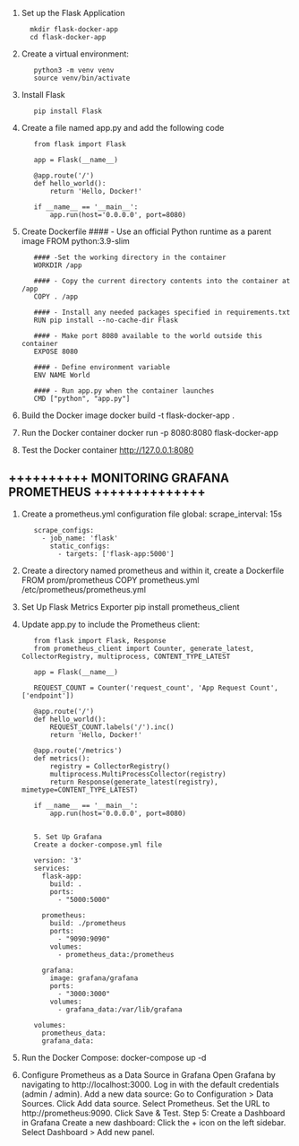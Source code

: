 1.  Set up the Flask Application

          mkdir flask-docker-app
          cd flask-docker-app

2. Create a virtual environment:

          python3 -m venv venv
          source venv/bin/activate

3. Install Flask

          pip install Flask

4. Create a file named app.py and add the following code

          from flask import Flask
          
          app = Flask(__name__)
          
          @app.route('/')
          def hello_world():
              return 'Hello, Docker!'
          
          if __name__ == '__main__':
              app.run(host='0.0.0.0', port=8080)

5. Create Dockerfile
          #### - Use an official Python runtime as a parent image
          FROM python:3.9-slim
          
          #### -Set the working directory in the container
          WORKDIR /app
          
          #### - Copy the current directory contents into the container at /app
          COPY . /app
          
          #### - Install any needed packages specified in requirements.txt
          RUN pip install --no-cache-dir Flask
          
          #### - Make port 8080 available to the world outside this container
          EXPOSE 8080
          
          #### - Define environment variable
          ENV NAME World
          
          #### - Run app.py when the container launches
          CMD ["python", "app.py"]


6. Build the Docker image
          docker build -t flask-docker-app .

7. Run the Docker container
          docker run -p 8080:8080 flask-docker-app

8. Test the Docker container
         http://127.0.0.1:8080





## ++++++++++ MONITORING GRAFANA PROMETHEUS ++++++++++++++

1. Create a prometheus.yml configuration file
          global:
            scrape_interval: 15s
          
          scrape_configs:
            - job_name: 'flask'
              static_configs:
                - targets: ['flask-app:5000']
          


2. Create a directory named prometheus and within it, create a Dockerfile 
          FROM prom/prometheus
          COPY prometheus.yml /etc/prometheus/prometheus.yml


3. Set Up Flask Metrics Exporter
          pip install prometheus_client


4. Update app.py to include the Prometheus client:

          from flask import Flask, Response
          from prometheus_client import Counter, generate_latest, CollectorRegistry, multiprocess, CONTENT_TYPE_LATEST
          
          app = Flask(__name__)
          
          REQUEST_COUNT = Counter('request_count', 'App Request Count', ['endpoint'])
          
          @app.route('/')
          def hello_world():
              REQUEST_COUNT.labels('/').inc()
              return 'Hello, Docker!'
          
          @app.route('/metrics')
          def metrics():
              registry = CollectorRegistry()
              multiprocess.MultiProcessCollector(registry)
              return Response(generate_latest(registry), mimetype=CONTENT_TYPE_LATEST)
          
          if __name__ == '__main__':
              app.run(host='0.0.0.0', port=8080)
          
          
          5. Set Up Grafana
          Create a docker-compose.yml file
          
          version: '3'
          services:
            flask-app:
              build: .
              ports:
                - "5000:5000"
          
            prometheus:
              build: ./prometheus
              ports:
                - "9090:9090"
              volumes:
                - prometheus_data:/prometheus
          
            grafana:
              image: grafana/grafana
              ports:
                - "3000:3000"
              volumes:
                - grafana_data:/var/lib/grafana
          
          volumes:
            prometheus_data:
            grafana_data:


6. Run the Docker Compose:
          docker-compose up -d


7. Configure Prometheus as a Data Source in Grafana
          Open Grafana by navigating to http://localhost:3000.
          Log in with the default credentials (admin / admin).
          Add a new data source:
          Go to Configuration > Data Sources.
          Click Add data source.
          Select Prometheus.
          Set the URL to http://prometheus:9090.
          Click Save & Test.
          Step 5: Create a Dashboard in Grafana
          Create a new dashboard:
          Click the + icon on the left sidebar.
          Select Dashboard > Add new panel.

